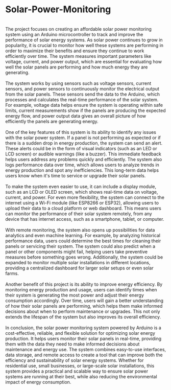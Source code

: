 # Solar-Power-Monitoring
</br>
The project focuses on creating an affordable solar power monitoring system using an Arduino microcontroller to track and improve the performance of solar energy systems. As solar power continues to grow in popularity, it is crucial to monitor how well these systems are performing in order to maximize their benefits and ensure they continue to work efficiently over time. The system measures important parameters like voltage, current, and power output, which are essential for evaluating how well the solar panels are performing and how much energy they are generating.
</br></br>
The system works by using sensors such as voltage sensors, current sensors, and power sensors to continuously monitor the electrical output from the solar panels. These sensors send the data to the Arduino, which processes and calculates the real-time performance of the solar system. For example, voltage data helps ensure the system is operating within safe limits, current measurements show if the panels are producing the expected energy flow, and power output data gives an overall picture of how efficiently the panels are generating energy.
</br></br>
One of the key features of this system is its ability to identify any issues with the solar power system. If a panel is not performing as expected or if there is a sudden drop in energy production, the system can send an alert. These alerts could be in the form of visual indicators (such as an LED or LCD screen) or audible warnings (like a buzzer). This immediate feedback helps users address any problems quickly and efficiently. The system also logs performance data over time, which allows users to analyze trends in energy production and spot any inefficiencies. This long-term data helps users know when it's time to service or upgrade their solar panels.
</br></br>
To make the system even easier to use, it can include a display module, such as an LCD or OLED screen, which shows real-time data on voltage, current, and power. For even more flexibility, the system can connect to the internet using a Wi-Fi module (like ESP8266 or ESP32), allowing users to upload their data to a cloud platform or web dashboard. This means users can monitor the performance of their solar system remotely, from any device that has internet access, such as a smartphone, tablet, or computer.
</br></br>
With remote monitoring, the system also opens up possibilities for data analytics and even machine learning. For example, by analyzing historical performance data, users could determine the best times for cleaning their panels or servicing their system. The system could also predict when a panel or other components might fail, helping users take preventive measures before something goes wrong. Additionally, the system could be expanded to monitor multiple solar installations in different locations, providing a centralized dashboard for larger solar setups or even solar farms.
</br></br>
Another benefit of this project is its ability to improve energy efficiency. By monitoring energy production and usage, users can identify times when their system is generating the most power and adjust their energy consumption accordingly. Over time, users will gain a better understanding of how their solar panels are performing, which helps them make informed decisions about when to perform maintenance or upgrades. This not only extends the lifespan of the system but also improves its overall efficiency.
</br></br>
In conclusion, the solar power monitoring system powered by Arduino is a cost-effective, reliable, and flexible solution for optimizing solar energy production. It helps users monitor their solar panels in real-time, providing them with the data they need to make informed decisions about maintenance and energy use. The system combines easy-to-use interfaces, data storage, and remote access to create a tool that can improve both the efficiency and sustainability of solar energy systems. Whether for residential use, small businesses, or large-scale solar installations, this system provides a practical and scalable way to ensure solar power systems are running at their best, while also reducing the environmental impact of energy consumption.
